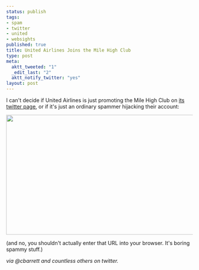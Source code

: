 ```yaml
--- 
status: publish
tags: 
- spam
- twitter
- united
- websights
published: true
title: United Airlines Joins the Mile High Club
type: post
meta: 
  aktt_tweeted: "1"
  _edit_last: "2"
  aktt_notify_twitter: "yes"
layout: post
---
```

I can't decide if United Airlines is just promoting the Mile High Club on <a href="http://fredericiana.com/unitedairlines">its twitter page</a>, or if it's just an ordinary spammer hijacking their account:

<a href="http://fredericiana.com/wp-content/uploads/2010/02/milehighclub.jpg"><img src="http://fredericiana.com/wp-content/uploads/2010/02/milehighclub-575x323.jpg" alt="" title="United on Twitter: Mile High Club" width="575" height="323" class="alignnone size-large wp-image-2624" /></a>

(and no, you shouldn't actually enter that URL into your browser. It's boring spammy stuff.)

<em>via @cbarrett and countless others on twitter.</em>
